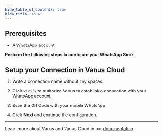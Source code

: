 ```yaml
--- 
hide_table_of_contents: true
hide_title: true
---
```


## Prerequisites

- A [WhatsApp account](https://www.whatsapp.com)


**Perform the following steps to configure your WhatsApp Sink:**

## Setup your Connection in Vanus Cloud 

1. Write a connection name without any spaces.

2. Click `Verify` to authorize Vanus to establish a connection with your WhatsApp account. 

3. Scan the QR Code with your mobile WhatsApp 

4. Click **Next** and continue the configuration. 

---

Learn more about Vanus and Vanus Cloud in our [documentation](https://docs.vanus.ai).
